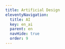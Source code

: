 ```yaml
---
title: Artificial Design
eleventyNavigation:
  title: AI
  key: en_ai
  parent: en
  navHide: true
  order: 9
---
```


